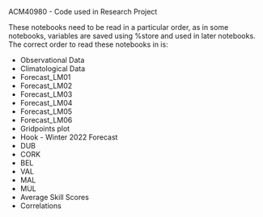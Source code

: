 ACM40980 - Code used in Research Project

These notebooks need to be read in a particular order, as in some notebooks, variables are saved using %store and used in later notebooks. The correct order to read these notebooks in is:
* Observational Data
* Climatological Data
* Forecast_LM01
* Forecast_LM02
* Forecast_LM03
* Forecast_LM04
* Forecast_LM05
* Forecast_LM06
* Gridpoints plot
* Hook - Winter 2022 Forecast
* DUB
* CORK
* BEL
* VAL
* MAL
* MUL
* Average Skill Scores
* Correlations
